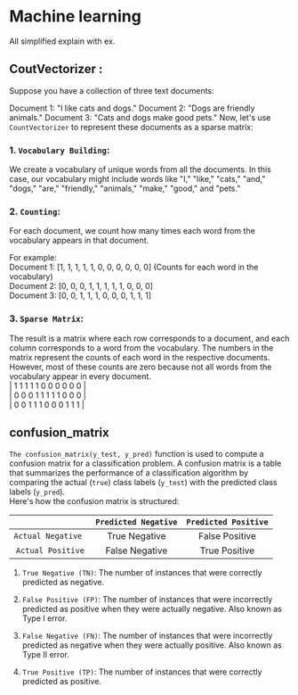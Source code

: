 # Machine learning
All simplified explain with ex.
## CoutVectorizer :

Suppose you have a collection of three text documents:

Document 1: "I like cats and dogs."
Document 2: "Dogs are friendly animals."
Document 3: "Cats and dogs make good pets."
Now, let's use `CountVectorizer` to represent these documents as a sparse matrix:

### 1. `Vocabulary Building`:
We create a vocabulary of unique words from all the documents. In this case, our vocabulary might include words like "I," "like," "cats," "and," "dogs," "are," "friendly," "animals," "make," "good," and "pets."

### 2. `Counting`:
For each document, we count how many times each word from the vocabulary appears in that document.

For example:<br>
Document 1: [1, 1, 1, 1, 1, 0, 0, 0, 0, 0, 0] (Counts for each word in the vocabulary)<br>
Document 2: [0, 0, 0, 1, 1, 1, 1, 1, 0, 0, 0]<br>
Document 3: [0, 0, 1, 1, 1, 0, 0, 0, 1, 1, 1]<br>
### 3. `Sparse Matrix`:
The result is a matrix where each row corresponds to a document, and each column corresponds to a word from the vocabulary. The numbers in the matrix represent the counts of each word in the respective documents. However, most of these counts are zero because not all words from the vocabulary appear in every document.<br>
| 1 1 1 1 1 0 0 0 0 0 0 |<br>
| 0 0 0 1 1 1 1 1 0 0 0 |<br>
| 0 0 1 1 1 0 0 0 1 1 1 |<br>

## confusion_matrix
`The confusion_matrix(y_test, y_pred)` function is used to compute a confusion matrix for a classification problem. A confusion matrix is a table that summarizes the performance of a classification algorithm by comparing the actual (`true`) class labels (`y_test`) with the predicted class labels (`y_pred`).<br>
Here's how the confusion matrix is structured:<br>

|  |   `Predicted Negative` 	| `Predicted Positive` |
|:---:|:---:|:---:|
|`Actual Negative `|   True Negative  |    False Positive|
|`Actual Positive`  |  False Negative  |   True Positive|

1. `True Negative (TN)`: The number of instances that were correctly predicted as negative.

1. `False Positive (FP)`: The number of instances that were incorrectly predicted as positive when they were actually negative. Also known as Type I error.

1. `False Negative (FN)`: The number of instances that were incorrectly predicted as negative when they were actually positive. Also known as Type II error.

1. `True Positive (TP)`: The number of instances that were correctly predicted as positive.


